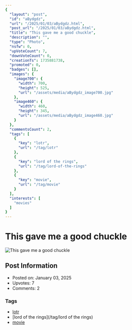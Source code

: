 ```yaml
---
{
  "layout": "post",
  "id": "aBydgdz",
  "url": "/2025/01/03/aBydgdz.html",
  "post_url": "/2025/01/03/aBydgdz.html",
  "title": "This gave me a good chuckle",
  "description": "",
  "type": "Photo",
  "nsfw": 0,
  "upVoteCount": 7,
  "downVoteCount": 0,
  "creationTs": 1735881738,
  "promoted": 0,
  "badges": [],
  "images": {
    "image700": {
      "width": 700,
      "height": 525,
      "url": "/assets/media/aBydgdz_image700.jpg"
    },
    "image460": {
      "width": 460,
      "height": 345,
      "url": "/assets/media/aBydgdz_image460.jpg"
    }
  },
  "commentsCount": 2,
  "tags": [
    {
      "key": "lotr",
      "url": "/tag/lotr"
    },
    {
      "key": "lord of the rings",
      "url": "/tag/lord-of-the-rings"
    },
    {
      "key": "movie",
      "url": "/tag/movie"
    }
  ],
  "interests": [
    "movies"
  ]
}
---
```


# This gave me a good chuckle

![This gave me a good chuckle](/assets/media/aBydgdz_image700.jpg)

## Post Information

- Posted on: January 03, 2025
- Upvotes: 7
- Comments: 2

### Tags

- [lotr](/tag/lotr)
- [lord of the rings](/tag/lord of the rings)
- [movie](/tag/movie)
